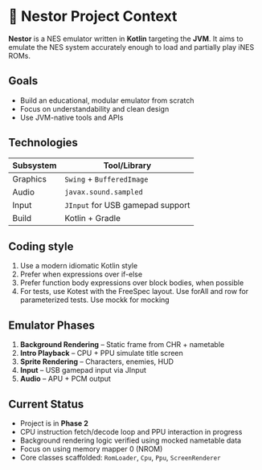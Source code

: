 # 🧠 Nestor Project Context

**Nestor** is a NES emulator written in **Kotlin** targeting the **JVM**. It aims to emulate the NES system accurately enough to load and partially play iNES ROMs.

## Goals

- Build an educational, modular emulator from scratch
- Focus on understandability and clean design
- Use JVM-native tools and APIs

## Technologies

| Subsystem | Tool/Library                     |
|----------|----------------------------------|
| Graphics | `Swing` + `BufferedImage`        |
| Audio    | `javax.sound.sampled`            |
| Input    | `JInput` for USB gamepad support |
| Build    | Kotlin + Gradle                  |

## Coding style

1. Use a modern idiomatic Kotlin style
2. Prefer when expressions over if-else
3. Prefer function body expressions over block bodies, when possible
4. For tests, use Kotest with the FreeSpec layout. Use forAll and row for parameterized tests. Use mockk for mocking

## Emulator Phases

1. **Background Rendering** – Static frame from CHR + nametable
2. **Intro Playback** – CPU + PPU simulate title screen
3. **Sprite Rendering** – Characters, enemies, HUD
4. **Input** – USB gamepad input via JInput
5. **Audio** – APU + PCM output

## Current Status

- Project is in **Phase 2**
- CPU instruction fetch/decode loop and PPU interaction in progress
- Background rendering logic verified using mocked nametable data
- Focus on using memory mapper 0 (NROM)
- Core classes scaffolded: `RomLoader`, `Cpu`, `Ppu`, `ScreenRenderer`

